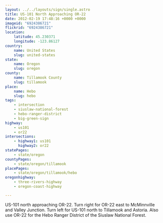 ```yaml
---
layout: ../../layouts/sign/single.astro
title: US-101 North Approaching OR-22
date: 2012-02-19 17:48:16 +0000 +0000
imageid: "6924386721"
flickrid: "6924386721"
location:
    latitude: 45.230371
    longitude: -123.86127
country:
    name: United States
    slug: united-states
state:
    name: Oregon
    slug: oregon
county:
    name: Tillamook County
    slug: tillamook
place:
    name: Hebo
    slug: hebo
tags:
    - intersection
    - siuslaw-national-forest
    - hebo-ranger-district
    - big-green-sign
highway:
    - us101
    - or22
intersections:
    - highway1: us101
      highway2: or22
statePages:
    - state/oregon
countyPages:
    - state/oregon/tillamook
placePages:
    - state/oregon/tillamook/hebo
oregonhighway:
    - three-rivers-highway
    - oregon-coast-highway

---
```

US-101 north approaching OR-22.  Turn right for OR-22 east to McMinnville and Valley Junction.  Turn left for US-101 north to Tillamook and Astoria.  Also use OR-22 for the Hebo Ranger District of the Siuslaw National Forest.